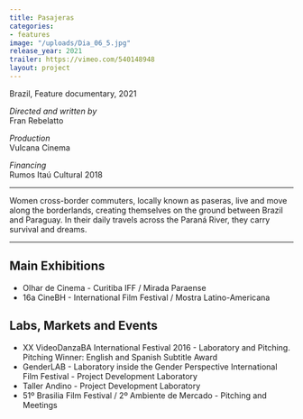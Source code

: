 ```yaml
---
title: Pasajeras
categories:
- features
image: "/uploads/Dia_06_5.jpg"
release_year: 2021
trailer: https://vimeo.com/540148948
layout: project
---
```


Brazil, Feature documentary, 2021

_Directed and written by_  
Fran Rebelatto

_Production_  
Vulcana Cinema

_Financing_  
Rumos Itaú Cultural 2018

***

Women cross-border commuters, locally known as paseras, live and move along the borderlands, creating themselves on the ground between Brazil and Paraguay. In their daily travels across the Paraná River, they carry survival and dreams.

***

## Main Exhibitions

* Olhar de Cinema - Curitiba IFF / Mirada Paraense
* 16a CineBH - International Film Festival / Mostra Latino-Americana

## Labs, Markets and Events

* XX VideoDanzaBA International Festival 2016 - Laboratory and Pitching.  
  Pitching Winner: English and Spanish Subtitle Award
* GenderLAB - Laboratory inside the Gender Perspective International Film Festival - Project Development Laboratory
* Taller Andino - Project Development Laboratory
* 51º Brasilia Film Festival / 2º Ambiente de Mercado - Pitching and Meetings